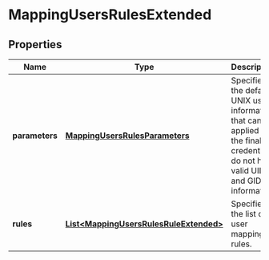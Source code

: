 
# MappingUsersRulesExtended

## Properties
Name | Type | Description | Notes
------------ | ------------- | ------------- | -------------
**parameters** | [**MappingUsersRulesParameters**](MappingUsersRulesParameters.md) | Specifies the default UNIX user information that can be applied if the final credentials do not have valid UID and GID information. |  [optional]
**rules** | [**List&lt;MappingUsersRulesRuleExtended&gt;**](MappingUsersRulesRuleExtended.md) | Specifies the list of user mapping rules. |  [optional]



